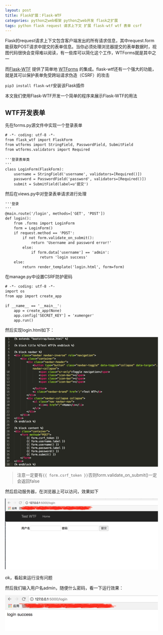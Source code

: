 ```yaml
---
layout: post
title: Flask扩展：Flask-WTF
categories: python之web框架 python之web开发 flask之扩展 
tags: python flask request 请求上下文 扩展 flask-wtf wtf 表单 csrf 
---
```


Flask的request请求上下文包含客户端发出的所有请求信息，其中request.form能获取POST请求中提交的表单信息。当你必须处理浏览器提交的表单数据时，视图代码很快会变得难以阅读，有一些库可以简化这个工作，WTForms就是其中之一

而[Flask-WTF](http://www.pythondoc.com/flask-wtf/) 提供了简单地 [WTForms](http://wtforms.simplecodes.com/docs/) 的集成。flask-wtf还有一个强大的功能，就是其可以保护表单免受跨站请求伪造（CSRF）的攻击

`pip3 install flask-wtf`安装该Flask插件

本文我们使用Flask-WTF开发一个简单的程序来展示Flask-WTF的用法

## WTF开发表单

先在forms.py源文件中实现一个登录表单

```
# -*- coding: utf-8 -*-
from flask_wtf import FlaskForm
from wtforms import StringField, PasswordField, SubmitField
from wtforms.validators import Required

'''登录表单类
'''
class LoginForm(FlaskForm):
    username = StringField('username', validators=[Required()])
    password = PasswordField('password', validators=[Required()])
    submit = SubmitField(label=u'提交')

```

然后在views.py中对登录表单请求进行处理

```
'''登录
'''
@main.route('/login', methods=['GET', 'POST'])
def login():
    from .forms import LoginForm
    form = LoginForm()
    if request.method == 'POST':
        if not form.validate_on_submit():
            return 'Username and password error!'
        else:
            if form.data['username'] == 'admin':
                return 'login success'
    else:
        return render_template('login.html', form=form)

```

在manage.py中设置CSRF防护密码

```
# -*- coding: utf-8 -*-
import os
from app import create_app

if __name__ == '__main__':
    app = create_app(None)
    app.config['SECRET_KEY'] = 'xumenger'
    app.run()
```

然后实现login.html如下：

![image](../media/image/2018-03-18/02-01.png)

>注意一定要有`{{ form.csrf_token }}`否则form.validate_on_submit()一定会返回false

然后启动服务器，在浏览器上可以访问，效果如下

![image](../media/image/2018-03-18/02-02.png)

ok，看起来运行没有问题

然后我们输入用户名admin，随便什么密码，看一下运行效果：

![image](../media/image/2018-03-18/02-03.png)

